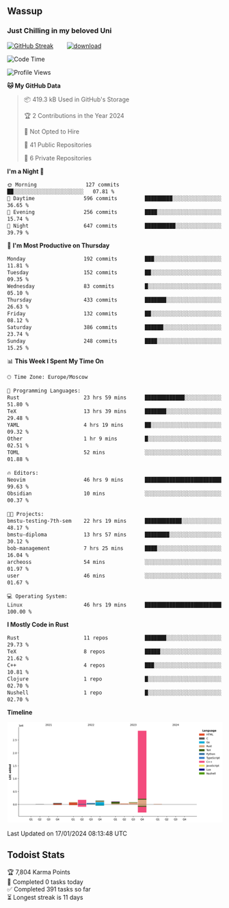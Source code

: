 ## Wassup 
### Just Chilling in my beloved Uni 

<!--
-->

[![GitHub Streak](http://github-readme-streak-stats.herokuapp.com?user=archeoss&theme=shades-of-purple&hide_border=true&date_format=j%20M%5B%20Y%5D)](https://git.io/streak-stats)&nbsp;&nbsp;&nbsp;&nbsp;&nbsp;&nbsp;&nbsp;&nbsp;[![download](https://user-images.githubusercontent.com/68448737/147796309-d8b65b1d-4dde-40d9-b03a-2b42aaa6cd43.jpeg)
](http://bmstu.ru/)

<!--START_SECTION:waka-->
![Code Time](http://img.shields.io/badge/Code%20Time-2%2C387%20hrs%2014%20mins-blue)

![Profile Views](http://img.shields.io/badge/Profile%20Views-27-blue)

**🐱 My GitHub Data** 

> 📦 419.3 kB Used in GitHub's Storage 
 > 
> 🏆 2 Contributions in the Year 2024
 > 
> 🚫 Not Opted to Hire
 > 
> 📜 41 Public Repositories 
 > 
> 🔑 6 Private Repositories 
 > 
**I'm a Night 🦉** 

```text
🌞 Morning                127 commits         ██░░░░░░░░░░░░░░░░░░░░░░░   07.81 % 
🌆 Daytime                596 commits         █████████░░░░░░░░░░░░░░░░   36.65 % 
🌃 Evening                256 commits         ████░░░░░░░░░░░░░░░░░░░░░   15.74 % 
🌙 Night                  647 commits         ██████████░░░░░░░░░░░░░░░   39.79 % 
```
📅 **I'm Most Productive on Thursday** 

```text
Monday                   192 commits         ███░░░░░░░░░░░░░░░░░░░░░░   11.81 % 
Tuesday                  152 commits         ██░░░░░░░░░░░░░░░░░░░░░░░   09.35 % 
Wednesday                83 commits          █░░░░░░░░░░░░░░░░░░░░░░░░   05.10 % 
Thursday                 433 commits         ███████░░░░░░░░░░░░░░░░░░   26.63 % 
Friday                   132 commits         ██░░░░░░░░░░░░░░░░░░░░░░░   08.12 % 
Saturday                 386 commits         ██████░░░░░░░░░░░░░░░░░░░   23.74 % 
Sunday                   248 commits         ████░░░░░░░░░░░░░░░░░░░░░   15.25 % 
```


📊 **This Week I Spent My Time On** 

```text
🕑︎ Time Zone: Europe/Moscow

💬 Programming Languages: 
Rust                     23 hrs 59 mins      █████████████░░░░░░░░░░░░   51.80 % 
TeX                      13 hrs 39 mins      ███████░░░░░░░░░░░░░░░░░░   29.48 % 
YAML                     4 hrs 19 mins       ██░░░░░░░░░░░░░░░░░░░░░░░   09.32 % 
Other                    1 hr 9 mins         █░░░░░░░░░░░░░░░░░░░░░░░░   02.51 % 
TOML                     52 mins             ░░░░░░░░░░░░░░░░░░░░░░░░░   01.88 % 

🔥 Editors: 
Neovim                   46 hrs 9 mins       █████████████████████████   99.63 % 
Obsidian                 10 mins             ░░░░░░░░░░░░░░░░░░░░░░░░░   00.37 % 

🐱‍💻 Projects: 
bmstu-testing-7th-sem    22 hrs 19 mins      ████████████░░░░░░░░░░░░░   48.17 % 
bmstu-diploma            13 hrs 57 mins      ████████░░░░░░░░░░░░░░░░░   30.12 % 
bob-management           7 hrs 25 mins       ████░░░░░░░░░░░░░░░░░░░░░   16.04 % 
archeoss                 54 mins             ░░░░░░░░░░░░░░░░░░░░░░░░░   01.97 % 
user                     46 mins             ░░░░░░░░░░░░░░░░░░░░░░░░░   01.67 % 

💻 Operating System: 
Linux                    46 hrs 19 mins      █████████████████████████   100.00 % 
```

**I Mostly Code in Rust** 

```text
Rust                     11 repos            ███████░░░░░░░░░░░░░░░░░░   29.73 % 
TeX                      8 repos             █████░░░░░░░░░░░░░░░░░░░░   21.62 % 
C++                      4 repos             ███░░░░░░░░░░░░░░░░░░░░░░   10.81 % 
Clojure                  1 repo              █░░░░░░░░░░░░░░░░░░░░░░░░   02.70 % 
Nushell                  1 repo              █░░░░░░░░░░░░░░░░░░░░░░░░   02.70 % 
```



**Timeline**

![Lines of Code chart](https://raw.githubusercontent.com/archeoss/archeoss/master/assets/bar_graph.png)


 Last Updated on 17/01/2024 08:13:48 UTC
<!--END_SECTION:waka-->

## Todoist Stats

<!-- TODO-IST:START -->
🏆  7,804 Karma Points           
🌸  Completed 0 tasks today           
✅  Completed 391 tasks so far           
⏳  Longest streak is 11 days
<!-- TODO-IST:END -->
